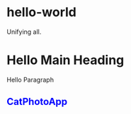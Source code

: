 # hello-world
Unifying all.

<!-- GOAL: Learning at a consistent pace from freecodecamp -->
<!------------------------------------------------------>

<!-- HTML -->
<h1> Hello Main Heading </h1>
<p> Hello Paragraph </p>
<!-- This is how you comment in HTML -->

<!------------------------------------------------------>

<h2 style = "color: blue">CatPhotoApp</h2> <!-- CHANGE COLOR -->
<!-- style inside the h2 element is called an INLINE style -->
<style>
  h2{
    color:red;
  }  
</style>
<!-- Seperating style from info -->


